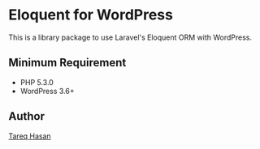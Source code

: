# Eloquent for WordPress

This is a library package to use Laravel's Eloquent ORM with WordPress.

## Minimum Requirement
 - PHP 5.3.0
 - WordPress 3.6+

## Author
[Tareq Hasan](http://tareq.wedevs.com)